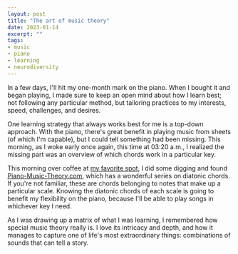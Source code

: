```yaml
---
layout: post
title: "The art of music theory"
date: 2023-01-14
excerpt: ""
tags:
- music
- piano
- learning
- neurodiversity
---
```

In a few days, I'll hit my one-month mark on the piano. When I bought it and began playing, I made sure to keep an open mind about how I learn best; not following any particular method, but tailoring practices to my interests, speed, challenges, and desires. 

One learning strategy that always works best for me is a top-down approach. With the piano, there's great benefit in playing music from sheets (of which I'm capable), but I could tell something had been missing. This morning, as I woke early once again, this time at 03:20 a.m., I realized the missing part was an overview of which chords work in a particular key.

This morning over coffee at [my favorite spot](https://www.instagram.com/ccjavaplein), I did some digging and found [Piano-Music-Theory.com](https://piano-music-theory.com/), which has a wonderful series on diatonic chords. If you're not familiar, these are chords belonging to notes that make up a particular scale. Knowing the diatonic chords of each scale is going to benefit my flexibility on the piano, because I'll be able to play songs in whichever key I need.

As I was drawing up a matrix of what I was learning, I remembered how special music theory really is. I love its intricacy and depth, and how it manages to capture one of life's most extraordinary things: combinations of sounds that can tell a story.